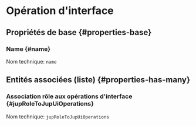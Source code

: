 # Opération d'interface
<!--- THIS FILE IS GENERATED PLEASE DO NOT EDIT IT DIRECTLY --->



## Propriétés de base {#properties-base} ##

### Name {#name}



Nom technique: ```name```




## Entités associées (liste) {#properties-has-many} ##

### Association rôle aux opérations d'interface {#jupRoleToJupUiOperations}



Nom technique: ```jupRoleToJupUiOperations```




